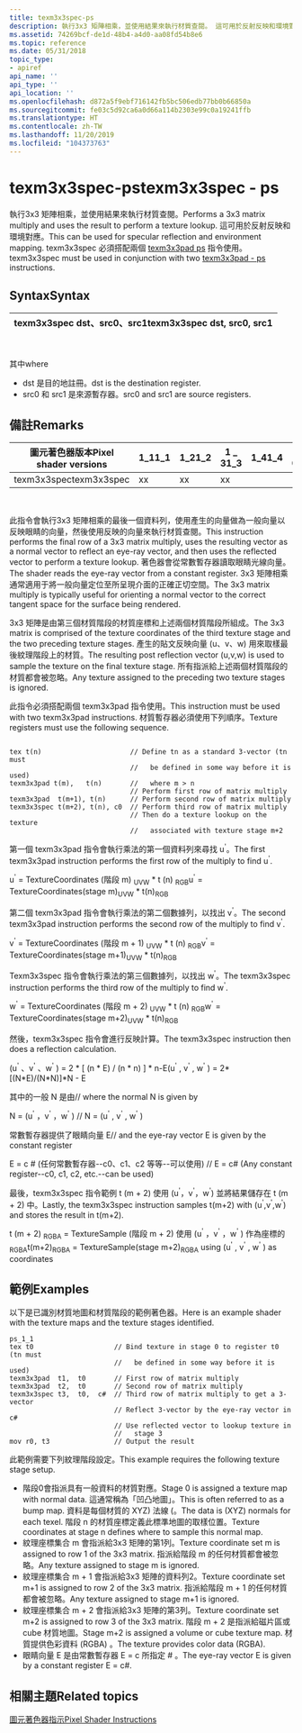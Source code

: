 ```yaml
---
title: texm3x3spec-ps
description: 執行3x3 矩陣相乘，並使用結果來執行材質查閱。 這可用於反射反映和環境對應。 texm3x3spec 必須搭配兩個 texm3x3pad ps 指令使用。
ms.assetid: 74269bcf-de1d-48b4-a4d0-aa08fd54b8e6
ms.topic: reference
ms.date: 05/31/2018
topic_type:
- apiref
api_name: ''
api_type: ''
api_location: ''
ms.openlocfilehash: d872a5f9ebf716142fb5bc506edb77bb0b66850a
ms.sourcegitcommit: fe03c5d92ca6a0d66a114b2303e99c0a19241ffb
ms.translationtype: HT
ms.contentlocale: zh-TW
ms.lasthandoff: 11/20/2019
ms.locfileid: "104373763"
---
```

# <a name="texm3x3spec---ps"></a><span data-ttu-id="e065d-105">texm3x3spec-ps</span><span class="sxs-lookup"><span data-stu-id="e065d-105">texm3x3spec - ps</span></span>

<span data-ttu-id="e065d-106">執行3x3 矩陣相乘，並使用結果來執行材質查閱。</span><span class="sxs-lookup"><span data-stu-id="e065d-106">Performs a 3x3 matrix multiply and uses the result to perform a texture lookup.</span></span> <span data-ttu-id="e065d-107">這可用於反射反映和環境對應。</span><span class="sxs-lookup"><span data-stu-id="e065d-107">This can be used for specular reflection and environment mapping.</span></span> <span data-ttu-id="e065d-108">texm3x3spec 必須搭配兩個 [texm3x3pad ps](texm3x3pad---ps.md) 指令使用。</span><span class="sxs-lookup"><span data-stu-id="e065d-108">texm3x3spec must be used in conjunction with two [texm3x3pad - ps](texm3x3pad---ps.md) instructions.</span></span>

## <a name="syntax"></a><span data-ttu-id="e065d-109">Syntax</span><span class="sxs-lookup"><span data-stu-id="e065d-109">Syntax</span></span>



| <span data-ttu-id="e065d-110">texm3x3spec dst、src0、src1</span><span class="sxs-lookup"><span data-stu-id="e065d-110">texm3x3spec dst, src0, src1</span></span> |
|-----------------------------|



 

<span data-ttu-id="e065d-111">其中</span><span class="sxs-lookup"><span data-stu-id="e065d-111">where</span></span>

-   <span data-ttu-id="e065d-112">dst 是目的地註冊。</span><span class="sxs-lookup"><span data-stu-id="e065d-112">dst is the destination register.</span></span>
-   <span data-ttu-id="e065d-113">src0 和 src1 是來源暫存器。</span><span class="sxs-lookup"><span data-stu-id="e065d-113">src0 and src1 are source registers.</span></span>

## <a name="remarks"></a><span data-ttu-id="e065d-114">備註</span><span class="sxs-lookup"><span data-stu-id="e065d-114">Remarks</span></span>



| <span data-ttu-id="e065d-115">圖元著色器版本</span><span class="sxs-lookup"><span data-stu-id="e065d-115">Pixel shader versions</span></span> | <span data-ttu-id="e065d-116">1\_1</span><span class="sxs-lookup"><span data-stu-id="e065d-116">1\_1</span></span> | <span data-ttu-id="e065d-117">1\_2</span><span class="sxs-lookup"><span data-stu-id="e065d-117">1\_2</span></span> | <span data-ttu-id="e065d-118">1 \_ 3</span><span class="sxs-lookup"><span data-stu-id="e065d-118">1\_3</span></span> | <span data-ttu-id="e065d-119">1\_4</span><span class="sxs-lookup"><span data-stu-id="e065d-119">1\_4</span></span> | <span data-ttu-id="e065d-120">2 \_ 0</span><span class="sxs-lookup"><span data-stu-id="e065d-120">2\_0</span></span> | <span data-ttu-id="e065d-121">2 \_ x</span><span class="sxs-lookup"><span data-stu-id="e065d-121">2\_x</span></span> | <span data-ttu-id="e065d-122">2個 \_ sw</span><span class="sxs-lookup"><span data-stu-id="e065d-122">2\_sw</span></span> | <span data-ttu-id="e065d-123">3 \_ 0</span><span class="sxs-lookup"><span data-stu-id="e065d-123">3\_0</span></span> | <span data-ttu-id="e065d-124">3個 \_ sw</span><span class="sxs-lookup"><span data-stu-id="e065d-124">3\_sw</span></span> |
|-----------------------|------|------|------|------|------|------|-------|------|-------|
| <span data-ttu-id="e065d-125">texm3x3spec</span><span class="sxs-lookup"><span data-stu-id="e065d-125">texm3x3spec</span></span>           | <span data-ttu-id="e065d-126">x</span><span class="sxs-lookup"><span data-stu-id="e065d-126">x</span></span>    | <span data-ttu-id="e065d-127">x</span><span class="sxs-lookup"><span data-stu-id="e065d-127">x</span></span>    | <span data-ttu-id="e065d-128">x</span><span class="sxs-lookup"><span data-stu-id="e065d-128">x</span></span>    |      |      |      |       |      |       |



 

<span data-ttu-id="e065d-129">此指令會執行3x3 矩陣相乘的最後一個資料列，使用產生的向量做為一般向量以反映眼睛的向量，然後使用反映的向量來執行材質查閱。</span><span class="sxs-lookup"><span data-stu-id="e065d-129">This instruction performs the final row of a 3x3 matrix multiply, uses the resulting vector as a normal vector to reflect an eye-ray vector, and then uses the reflected vector to perform a texture lookup.</span></span> <span data-ttu-id="e065d-130">著色器會從常數暫存器讀取眼睛光線向量。</span><span class="sxs-lookup"><span data-stu-id="e065d-130">The shader reads the eye-ray vector from a constant register.</span></span> <span data-ttu-id="e065d-131">3x3 矩陣相乘通常適用于將一般向量定位至所呈現介面的正確正切空間。</span><span class="sxs-lookup"><span data-stu-id="e065d-131">The 3x3 matrix multiply is typically useful for orienting a normal vector to the correct tangent space for the surface being rendered.</span></span>

<span data-ttu-id="e065d-132">3x3 矩陣是由第三個材質階段的材質座標和上述兩個材質階段所組成。</span><span class="sxs-lookup"><span data-stu-id="e065d-132">The 3x3 matrix is comprised of the texture coordinates of the third texture stage and the two preceding texture stages.</span></span> <span data-ttu-id="e065d-133">產生的貼文反映向量 (u、v、w) 用來取樣最後紋理階段上的材質。</span><span class="sxs-lookup"><span data-stu-id="e065d-133">The resulting post reflection vector (u,v,w) is used to sample the texture on the final texture stage.</span></span> <span data-ttu-id="e065d-134">所有指派給上述兩個材質階段的材質都會被忽略。</span><span class="sxs-lookup"><span data-stu-id="e065d-134">Any texture assigned to the preceding two texture stages is ignored.</span></span>

<span data-ttu-id="e065d-135">此指令必須搭配兩個 texm3x3pad 指令使用。</span><span class="sxs-lookup"><span data-stu-id="e065d-135">This instruction must be used with two texm3x3pad instructions.</span></span> <span data-ttu-id="e065d-136">材質暫存器必須使用下列順序。</span><span class="sxs-lookup"><span data-stu-id="e065d-136">Texture registers must use the following sequence.</span></span>


```
 
tex t(n)                      // Define tn as a standard 3-vector (tn must
                              //   be defined in some way before it is used)
texm3x3pad t(m),   t(n)       //   where m > n
                              // Perform first row of matrix multiply
texm3x3pad  t(m+1), t(n)      // Perform second row of matrix multiply
texm3x3spec t(m+2), t(n), c0  // Perform third row of matrix multiply
                              // Then do a texture lookup on the texture
                              //   associated with texture stage m+2
```



<span data-ttu-id="e065d-137">第一個 texm3x3pad 指令會執行乘法的第一個資料列來尋找 u<sup>'</sup>。</span><span class="sxs-lookup"><span data-stu-id="e065d-137">The first texm3x3pad instruction performs the first row of the multiply to find u<sup>'</sup>.</span></span>

<span data-ttu-id="e065d-138">u<sup>'</sup> = TextureCoordinates (階段 m) <sub>UVW</sub> \* t (n) <sub>RGB</sub></span><span class="sxs-lookup"><span data-stu-id="e065d-138">u<sup>'</sup> = TextureCoordinates(stage m)<sub>UVW</sub> \* t(n)<sub>RGB</sub></span></span>

<span data-ttu-id="e065d-139">第二個 texm3x3pad 指令會執行乘法的第二個數據列，以找出 v<sup>'</sup>。</span><span class="sxs-lookup"><span data-stu-id="e065d-139">The second texm3x3pad instruction performs the second row of the multiply to find v<sup>'</sup>.</span></span>

<span data-ttu-id="e065d-140">v<sup>'</sup> = TextureCoordinates (階段 m + 1) <sub>UVW</sub> \* t (n) <sub>RGB</sub></span><span class="sxs-lookup"><span data-stu-id="e065d-140">v<sup>'</sup> = TextureCoordinates(stage m+1)<sub>UVW</sub> \* t(n)<sub>RGB</sub></span></span>

<span data-ttu-id="e065d-141">Texm3x3spec 指令會執行乘法的第三個數據列，以找出 w<sup>'</sup>。</span><span class="sxs-lookup"><span data-stu-id="e065d-141">The texm3x3spec instruction performs the third row of the multiply to find w<sup>'</sup>.</span></span>

<span data-ttu-id="e065d-142">w<sup>'</sup> = TextureCoordinates (階段 m + 2) <sub>UVW</sub> \* t (n) <sub>RGB</sub></span><span class="sxs-lookup"><span data-stu-id="e065d-142">w<sup>'</sup> = TextureCoordinates(stage m+2)<sub>UVW</sub> \* t(n)<sub>RGB</sub></span></span>

<span data-ttu-id="e065d-143">然後，texm3x3spec 指令會進行反映計算。</span><span class="sxs-lookup"><span data-stu-id="e065d-143">The texm3x3spec instruction then does a reflection calculation.</span></span>

<span data-ttu-id="e065d-144"> (u<sup>'</sup> 、v<sup>'</sup> 、w<sup>'</sup> ) = 2 \* \[ (n \* E) / (n \* n) \] \* n-E</span><span class="sxs-lookup"><span data-stu-id="e065d-144">(u<sup>'</sup> , v<sup>'</sup> , w<sup>'</sup> ) = 2\*\[(N\*E)/(N\*N)\]\*N - E</span></span>

<span data-ttu-id="e065d-145">其中的一般 N 是由</span><span class="sxs-lookup"><span data-stu-id="e065d-145">// where the normal N is given by</span></span>

<span data-ttu-id="e065d-146">N = (u<sup>'</sup> ，v<sup>'</sup> ，w<sup>'</sup> ) </span><span class="sxs-lookup"><span data-stu-id="e065d-146">// N = (u<sup>'</sup> , v<sup>'</sup> , w<sup>'</sup> )</span></span>

<span data-ttu-id="e065d-147">常數暫存器提供了眼睛向量 E</span><span class="sxs-lookup"><span data-stu-id="e065d-147">// and the eye-ray vector E is given by the constant register</span></span>

<span data-ttu-id="e065d-148">E = c \# (任何常數暫存器--c0、c1、c2 等等--可以使用) </span><span class="sxs-lookup"><span data-stu-id="e065d-148">// E = c\# (Any constant register--c0, c1, c2, etc.--can be used)</span></span>

<span data-ttu-id="e065d-149">最後，texm3x3spec 指令範例 t (m + 2) 使用 (u<sup>'</sup>，v<sup>'</sup>，w<sup>'</sup>) 並將結果儲存在 t (m + 2) 中。</span><span class="sxs-lookup"><span data-stu-id="e065d-149">Lastly, the texm3x3spec instruction samples t(m+2) with (u<sup>'</sup>,v<sup>'</sup>,w<sup>'</sup>) and stores the result in t(m+2).</span></span>

<span data-ttu-id="e065d-150">t (m + 2) <sub>RGBA</sub> = TextureSample (階段 m + 2) 使用 (u<sup>'</sup> ，v<sup>'</sup> ，w<sup>'</sup> ) 作為座標的<sub>RGBA</sub></span><span class="sxs-lookup"><span data-stu-id="e065d-150">t(m+2)<sub>RGBA</sub> = TextureSample(stage m+2)<sub>RGBA</sub> using (u<sup>'</sup> , v<sup>'</sup> , w<sup>'</sup> ) as coordinates</span></span>

## <a name="examples"></a><span data-ttu-id="e065d-151">範例</span><span class="sxs-lookup"><span data-stu-id="e065d-151">Examples</span></span>

<span data-ttu-id="e065d-152">以下是已識別材質地圖和材質階段的範例著色器。</span><span class="sxs-lookup"><span data-stu-id="e065d-152">Here is an example shader with the texture maps and the texture stages identified.</span></span>


```
ps_1_1
tex t0                    // Bind texture in stage 0 to register t0 (tn must
                          //   be defined in some way before it is used)
texm3x3pad  t1,  t0       // First row of matrix multiply
texm3x3pad  t2,  t0       // Second row of matrix multiply
texm3x3spec t3,  t0,  c#  // Third row of matrix multiply to get a 3-vector
                          // Reflect 3-vector by the eye-ray vector in c#  
                          // Use reflected vector to lookup texture in
                          //   stage 3
mov r0, t3                // Output the result
```



<span data-ttu-id="e065d-153">此範例需要下列紋理階段設定。</span><span class="sxs-lookup"><span data-stu-id="e065d-153">This example requires the following texture stage setup.</span></span>

-   <span data-ttu-id="e065d-154">階段0會指派具有一般資料的材質對應。</span><span class="sxs-lookup"><span data-stu-id="e065d-154">Stage 0 is assigned a texture map with normal data.</span></span> <span data-ttu-id="e065d-155">這通常稱為「凹凸地圖」。</span><span class="sxs-lookup"><span data-stu-id="e065d-155">This is often referred to as a bump map.</span></span> <span data-ttu-id="e065d-156">資料是每個材質的 XYZ) 法線 (。</span><span class="sxs-lookup"><span data-stu-id="e065d-156">The data is (XYZ) normals for each texel.</span></span> <span data-ttu-id="e065d-157">階段 n 的材質座標定義此標準地圖的取樣位置。</span><span class="sxs-lookup"><span data-stu-id="e065d-157">Texture coordinates at stage n defines where to sample this normal map.</span></span>
-   <span data-ttu-id="e065d-158">紋理座標集合 m 會指派給3x3 矩陣的第1列。</span><span class="sxs-lookup"><span data-stu-id="e065d-158">Texture coordinate set m is assigned to row 1 of the 3x3 matrix.</span></span> <span data-ttu-id="e065d-159">指派給階段 m 的任何材質都會被忽略。</span><span class="sxs-lookup"><span data-stu-id="e065d-159">Any texture assigned to stage m is ignored.</span></span>
-   <span data-ttu-id="e065d-160">紋理座標集合 m + 1 會指派給3x3 矩陣的資料列2。</span><span class="sxs-lookup"><span data-stu-id="e065d-160">Texture coordinate set m+1 is assigned to row 2 of the 3x3 matrix.</span></span> <span data-ttu-id="e065d-161">指派給階段 m + 1 的任何材質都會被忽略。</span><span class="sxs-lookup"><span data-stu-id="e065d-161">Any texture assigned to stage m+1 is ignored.</span></span>
-   <span data-ttu-id="e065d-162">紋理座標集合 m + 2 會指派給3x3 矩陣的第3列。</span><span class="sxs-lookup"><span data-stu-id="e065d-162">Texture coordinate set m+2 is assigned to row 3 of the 3x3 matrix.</span></span> <span data-ttu-id="e065d-163">階段 m + 2 是指派給磁片區或 cube 材質地圖。</span><span class="sxs-lookup"><span data-stu-id="e065d-163">Stage m+2 is assigned a volume or cube texture map.</span></span> <span data-ttu-id="e065d-164">材質提供色彩資料 (RGBA) 。</span><span class="sxs-lookup"><span data-stu-id="e065d-164">The texture provides color data (RGBA).</span></span>
-   <span data-ttu-id="e065d-165">眼睛向量 E 是由常數暫存器 E = c 所指定 \# 。</span><span class="sxs-lookup"><span data-stu-id="e065d-165">The eye-ray vector E is given by a constant register E = c\#.</span></span>

## <a name="related-topics"></a><span data-ttu-id="e065d-166">相關主題</span><span class="sxs-lookup"><span data-stu-id="e065d-166">Related topics</span></span>

<dl> <dt>

[<span data-ttu-id="e065d-167">圖元著色器指示</span><span class="sxs-lookup"><span data-stu-id="e065d-167">Pixel Shader Instructions</span></span>](dx9-graphics-reference-asm-ps-instructions.md)
</dt> </dl>

 

 




